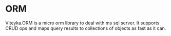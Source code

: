 ORM
===

Viteyka.ORM is a micro orm library to deal with ms sql server. It supports CRUD ops and maps query results to collections of objects as fast as it can.
